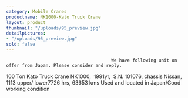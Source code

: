 ```yaml
---
category: Mobile Cranes
productname: NK1000-Kato Truck Crane
layout: product
thumbnail: "/uploads/95_preview.jpg"
detailpictures:
- "/uploads/95_preview.jpg"
sold: false
---
```


                                            We have following unit on offer from Japan. Please consider and reply.
100&nbsp;Ton&nbsp;Kato Truck&nbsp;Crane
NK1000,&nbsp; 1991yr,&nbsp;&nbsp;S.N. 101076, chassis Nissan, 1113 upper/ lower7726 hrs, 63653 kms
Used and located in Japan/Good working condition


